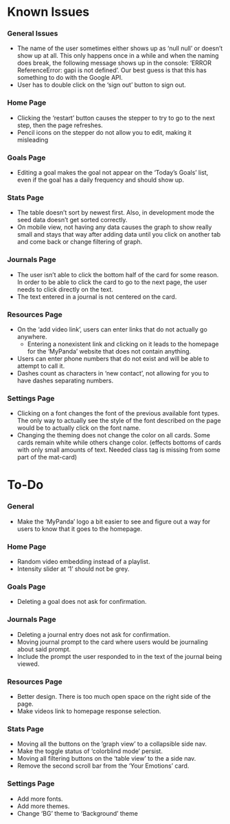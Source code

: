 # Known Issues

### General Issues
* The name of the user sometimes either shows up as ‘null null’ or doesn’t show up at all. This only happens once in a while and when the naming does break, the following message shows up in the console: ‘ERROR ReferenceError: gapi is not defined’. Our best guess is that this has something to do with the Google API. 
* User has to double click on the ‘sign out’ button to sign out.
### Home Page
* Clicking the ‘restart’ button causes the stepper to try to go to the next step, then the page refreshes.
* Pencil icons on the stepper do not allow you to edit, making it misleading
### Goals Page
* Editing a goal makes the goal not appear on the ‘Today’s Goals’ list, even if the goal has a daily frequency and should show up.
### Stats Page
* The table doesn’t sort by newest first. Also, in development mode the seed data doesn’t get sorted correctly.
* On mobile view, not having any data causes the graph to show really small and stays that way after adding data until you click on another tab and come back or change filtering of graph.
### Journals Page
* The user isn’t able to click the bottom half of the card for some reason. In order to be able to click the card to go to the next page, the user needs to click directly on the text.
* The text entered in a journal is not centered on the card.
### Resources Page
* On the ‘add video link’, users can enter links that do not actually go anywhere.
  * Entering a nonexistent link and clicking on it leads to the homepage for the ‘MyPanda’ website that does not contain anything.
* Users can enter phone numbers that do not exist and will be able to attempt to call it.
* Dashes count as characters in ‘new contact’, not allowing for you to have dashes separating numbers.
### Settings Page
* Clicking on a font changes the font of the previous available font types. The only way to actually see the style of the font described on the page would be to actually click on the font name. 
* Changing the theming does not change the color on all cards. Some cards remain white while others change color. (effects bottoms of cards with only small amounts of text. Needed class tag is missing from some part of the mat-card)

# To-Do
### General
* Make the ‘MyPanda’ logo a bit easier to see and figure out a way for users to know that it goes to the homepage.
### Home Page
* Random video embedding instead of a playlist.
* Intensity slider at ‘1’ should not be grey.
### Goals Page
* Deleting a goal does not ask for confirmation.
### Journals Page
* Deleting a journal entry does not ask for confirmation.
* Moving journal prompt to the card where users would be journaling about said prompt.
* Include the prompt the user responded to in the text of the journal being viewed.
### Resources Page
* Better design. There is too much open space on the right side of the page.
* Make videos link to homepage response selection.
### Stats Page
* Moving all the buttons on the ’graph view’ to a collapsible side nav.
* Make the toggle status of ‘colorblind mode’ persist.
* Moving all filtering buttons on the ‘table view’ to the a side nav.
* Remove the second scroll bar from the ‘Your Emotions’ card.
### Settings Page
* Add more fonts.
* Add more themes.
* Change ‘BG’ theme to ‘Background’ theme
